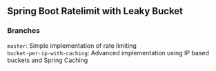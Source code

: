 ## Spring Boot Ratelimit with Leaky Bucket

### Branches
`master`: Simple implementation of rate limiting <br>
`bucket-per-ip-with-caching`: Advanced implementation using IP based buckets and Spring Caching
